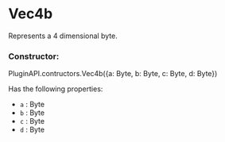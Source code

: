 # Vec4b
Represents a 4 dimensional byte.

### Constructor:
PluginAPI.contructors.Vec4b({a: Byte, b: Byte, c: Byte, d: Byte})

Has the following properties:
- `a` : Byte
- `b` : Byte
- `c` : Byte
- `d` : Byte